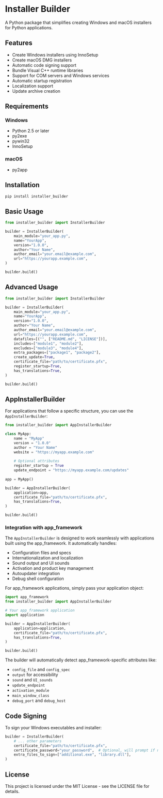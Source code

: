 # Installer Builder

A Python package that simplifies creating Windows and macOS installers for Python applications.

## Features

- Create Windows installers using InnoSetup
- Create macOS DMG installers
- Automatic code signing support
- Bundle Visual C++ runtime libraries
- Support for COM servers and Windows services
- Automatic startup registration
- Localization support
- Update archive creation

## Requirements

### Windows
- Python 2.5 or later
- py2exe
- pywin32
- InnoSetup

### macOS
- py2app

## Installation

```bash
pip install installer_builder
```

## Basic Usage

```python
from installer_builder import InstallerBuilder

builder = InstallerBuilder(
    main_module="your_app.py",
    name="YourApp",
    version="1.0.0",
    author="Your Name",
    author_email="your.email@example.com",
    url="https://yourapp.example.com",
)

builder.build()
```

## Advanced Usage

```python
from installer_builder import InstallerBuilder

builder = InstallerBuilder(
    main_module="your_app.py",
    name="YourApp",
    version="1.0.0",
    author="Your Name",
    author_email="your.email@example.com",
    url="https://yourapp.example.com",
    datafiles=[("", ["README.md", "LICENSE"])],
    includes=["module1", "module2"],
    excludes=["module3", "module4"],
    extra_packages=["package1", "package2"],
    create_update=True,
    certificate_file="path/to/certificate.pfx",
    register_startup=True,
    has_translations=True,
)

builder.build()
```

## AppInstallerBuilder

For applications that follow a specific structure, you can use the `AppInstallerBuilder`:

```python
from installer_builder import AppInstallerBuilder

class MyApp:
    name = "MyApp"
    version = "1.0.0"
    author = "Your Name"
    website = "https://myapp.example.com"
    
    # Optional attributes
    register_startup = True
    update_endpoint = "https://myapp.example.com/updates"
    
app = MyApp()

builder = AppInstallerBuilder(
    application=app,
    certificate_file="path/to/certificate.pfx",
    has_translations=True,
)

builder.build()
```

### Integration with app_framework

The `AppInstallerBuilder` is designed to work seamlessly with applications built using the app_framework. It automatically handles:

- Configuration files and specs
- Internationalization and localization
- Sound output and UI sounds
- Activation and product key management
- Autoupdater integration
- Debug shell configuration

For app_framework applications, simply pass your application object:

```python
import app_framework
from installer_builder import AppInstallerBuilder

# Your app_framework application
import application

builder = AppInstallerBuilder(
    application=application,
    certificate_file="path/to/certificate.pfx",
    has_translations=True,
)

builder.build()
```

The builder will automatically detect app_framework-specific attributes like:
- `config_file` and `config_spec`
- `output` for accessibility
- `sound` and `UI_sounds`
- `update_endpoint`
- `activation_module`
- `main_window_class`
- `debug_port` and `debug_host`

## Code Signing

To sign your Windows executables and installer:

```python
builder = InstallerBuilder(
    # ... other parameters
    certificate_file="path/to/certificate.pfx",
    certificate_password="your_password",  # Optional, will prompt if not provided
    extra_files_to_sign=["additional.exe", "library.dll"],
)
```

## License

This project is licensed under the MIT License - see the LICENSE file for details.
